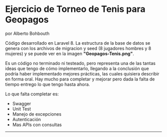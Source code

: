 
Ejercicio de Torneo de Tenis para Geopagos
==========================================
por Alberto Bohbouth

Código desarrollado en Laravel 8.
La estructura de la base de datos se genera con los archivos de migracion y seed (8 jugadores hombres y 8 mujeres) y se puede ver en la imagen **"Geopagos-Tenis.png"**.

Es un código no terminado ni testeado, pero representa una de las tantas ideas que tengo de cómo implementarlo, llegando a la conclusión que podría haber implementado mejores prácticas, las cuales quisiera describir en forma oral. Hay mucho para completar y mejorar pero dada la falta de tiempo entrego lo que tengo hasta ahora.

Lo que falta completar es:
- Swagger
- Unit Test
- Manejo de excepciones
- Autenticación
- Mas APIs con consultas
_________________________________________
